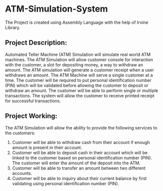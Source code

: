 # ATM-Simulation-System
The Project is created using Assembly Language with the help of Irvine Library.

## Project Description:
Automated Teller Machine (ATM) Simulation will simulate real world ATM machines. The ATM Simulation will allow customer console for interaction with the customer, a slot for depositing money, a way to withdraw an amount. The ATM simulation will generate a customer receipt when a user withdraws an amount.
The ATM Machine will serve a single customer at a time. The customer will be required to put personal identification number (PIN) which will be validated before allowing the customer to deposit or withdraw an amount. The customer will be able to perform single or multiple transactions. The system will allow the customer to receive printed receipt for successful transactions.


## Project Working:
The ATM Simulation will allow the ability to provide the following services to the customers: 
1.	Customer will be able to withdraw cash from their account if enough amount is present in their account.
2.	Customer will be able to deposit cash in their account which will be linked to the customer based on personal identification number (PIN). The customer will enter the amount of the deposit into the ATM.
3.	Customer will be able to transfer an amount between two different accounts.
4.	Customer will be able to inquiry about their current balance by first validating using personal identification number (PIN).
